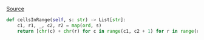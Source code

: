 [Source](https://leetcode.com/problems/cells-in-a-range-on-an-excel-sheet/solutions/1823819/java-python-3-simple-code-w-analysis/)
```Python []
def cellsInRange(self, s: str) -> List[str]:
    c1, r1, _, c2, r2 = map(ord, s)
    return [chr(c) + chr(r) for c in range(c1, c2 + 1) for r in range(r1, r2 + 1)]
```